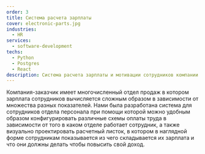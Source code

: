 ```yaml
---
order: 3
title: Система расчета зарплаты
cover: electronic-parts.jpg
industries:
  - HR
services:
  - software-development
techs:
  - Python
  - Postgres
  - React 
description: Система расчета зарплаты и мотивации сотрудников компании
---
```

Компания-заказчик имеет многочисленный отдел продаж в котором зарплата сотрудников вычисляется сложным образом
в зависимости от множества разных показателей. Нами была разработана система для сотрудников отдела персонала
при помощи которой можно удобным образом конфигурировать различные схемы оплаты труда в зависимости от того в 
каком отделе работает сотрудник, а также визуально проектировать расчетный листок, в котором
в наглядной форме сотрудникам показывается из чего складывается их зарплата и что они должны делать
чтобы повысить свой доход. 
